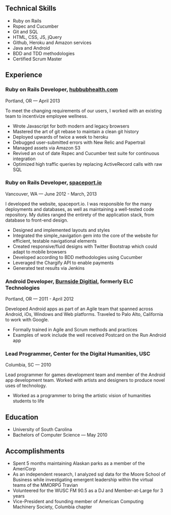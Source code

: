 ## Technical Skills

* Ruby on Rails
* Rspec and Cucumber
* Git and SQL
* HTML, CSS, JS, jQuery
* Github, Heroku and Amazon services
* Java and Android
* BDD and TDD methodologies
* Certified Scrum Master

## Experience

### Ruby on Rails Developer, [hubbubhealth.com](https://www.hubbubhealth.com/)
Portland, OR — April 2013

To meet the changing requirements of our users, I worked with an existing team to incentivize employee wellness.

* Wrote Javascript for both modern and legacy browsers
* Mastered the art of git rebase to maintain a clean git history
* Deployed upwards of twice a week to heroku
* Debugged user-submitted errors with New Relic and Papertrail
* Managed assets via Amazon S3
* Revived an out of date Rspec and Cucumber test suite for continuous integration
* Optimized high traffic queries by replacing ActiveRecord calls with raw SQL

### Ruby on Rails Developer, [spaceport.io](http://spaceport.io/)
Vancouver, WA — June 2012 - March, 2013

I developed the website, spaceport.io.  I was responsible for the many deployments and databases, as well as maintaining a well-tested code repository. My duties ranged the entirety of the application stack, from database to front-end design. 

* Designed and implemented layouts and styles
* Integrated the simple_navigation gem into the core of the website for efficient, testable navigational elements
* Created responsive/fluid designs with Twitter Bootstrap which could adapt to mobile browsers
* Developed according to BDD methodologies using Cucumber
* Leveraged the Chargify API to enable payments
* Generated test results via Jenkins

### Android Developer, [Burnside Digitial](http://www.burnsidedigital.com), formerly ELC Technologies 
Portland, OR — 2011 - April 2012

Developed Android apps  as part of an Agile team that spanned across Android, iOs, Windows and Web platforms. Traveled to Palo Alto, California to work with Google. 

* Formally trained in Agile and Scrum methods and practices
* Examples of work include the well received Postcard on the Run Android app

### Lead Programmer, Center for the Digital Humanities, USC 
Columbia, SC — 2010

Lead programmer for games development team and member of the Android app development team.‭ Worked with artists and designers to produce novel uses of technology.

* Worked as a programmer to bring the artistic vision of humanities students to life

## Education
* University of South Carolina 
* Bachelors of Computer Science — May 2010
                                                                                                                   
## Accomplishments
* Spent 5 months maintaining Alaskan parks as a member of the AmeriCorp 
* As an independent research, I analyzed sql data for the Moore School of Business while investigating emergent leadership within the virtual teams of the  MMORPG Travian
* Volunteered for the WUSC FM 90.5 as a DJ and Member-at-Large for 3 years
* Vice-President and founding member of American Computing Machinery Society, Columbia chapter